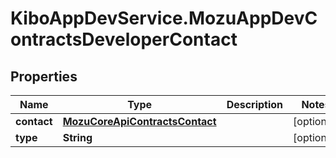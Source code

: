 # KiboAppDevService.MozuAppDevContractsDeveloperContact

## Properties

Name | Type | Description | Notes
------------ | ------------- | ------------- | -------------
**contact** | [**MozuCoreApiContractsContact**](MozuCoreApiContractsContact.md) |  | [optional] 
**type** | **String** |  | [optional] 


